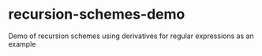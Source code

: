 # recursion-schemes-demo
Demo of recursion schemes using derivatives for regular expressions as an example
